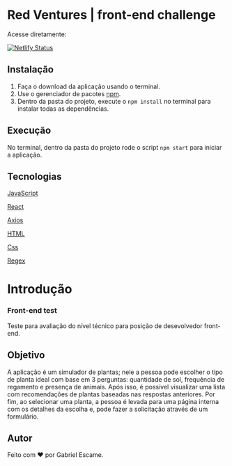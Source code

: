 # Red Ventures | front-end challenge

Acesse diretamente:

[![Netlify Status](https://api.netlify.com/api/v1/badges/3f148af0-029a-4e91-8cb0-f375a99a056b/deploy-status)](https://app.netlify.com/sites/greenthumb-rv/deploys)

## Instalação

1. Faça o download da aplicação usando o terminal.
2. Use o gerenciador de pacotes [npm](https://www.npmjs.com/).
3. Dentro da pasta do projeto, execute o `npm install` no terminal para instalar todas as dependências.

## Execução

No terminal, dentro da pasta do projeto rode o script `npm start` para iniciar a aplicação.

## Tecnologias
[JavaScript](https://developer.mozilla.org/pt-BR/docs/Web/JavaScript)

[React](https://reactjs.org/)

[Axios](https://github.com/axios/axios)

[HTML](https://devdocs.io/html/)

[Css](https://developer.mozilla.org/en-US/docs/Web/CSS/Reference)

[Regex](https://developer.mozilla.org/pt-BR/docs/Web/JavaScript/Reference/Global_Objects/RegExp)

# Introdução

### Front-end test

Teste para avaliação do nível técnico para posição de desevolvedor front-end.

## Objetivo
A aplicação é um simulador de plantas; nele a pessoa pode escolher o tipo de planta ideal com base em 3 perguntas: quantidade de sol, frequência de regamento e presença de animais. Após isso, é possível visualizar uma lista com recomendações de plantas baseadas nas respostas anteriores. Por fim, ao selecionar uma planta, a pessoa é levada para uma página interna com os detalhes da escolha e, pode fazer a solicitação através de um formulário.
  
## Autor

Feito com ❤️ por Gabriel Escame.

